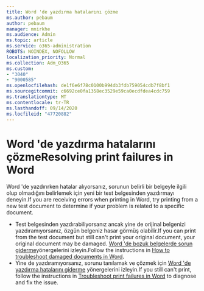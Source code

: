 ```yaml
---
title: Word 'de yazdırma hatalarını çözme
ms.author: pebaum
author: pebaum
manager: mnirkhe
ms.audience: Admin
ms.topic: article
ms.service: o365-administration
ROBOTS: NOINDEX, NOFOLLOW
localization_priority: Normal
ms.collection: Adm_O365
ms.custom:
- "3040"
- "9000585"
ms.openlocfilehash: de1f6e6f78c0100b994db3fdb759054cdb7f8bf1
ms.sourcegitcommit: c6692ce0fa1358ec3529e59ca0ecdfdea4cdc759
ms.translationtype: MT
ms.contentlocale: tr-TR
ms.lasthandoff: 09/14/2020
ms.locfileid: "47720882"
---
```

# <a name="resolving-print-failures-in-word"></a><span data-ttu-id="13da0-102">Word 'de yazdırma hatalarını çözme</span><span class="sxs-lookup"><span data-stu-id="13da0-102">Resolving print failures in Word</span></span>

<span data-ttu-id="13da0-103">Word 'de yazdırırken hatalar alıyorsanız, sorunun belirli bir belgeyle ilgili olup olmadığını belirlemek için yeni bir test belgesinden yazdırmayı deneyin.</span><span class="sxs-lookup"><span data-stu-id="13da0-103">If you are receiving errors when printing in Word, try printing from a new test document to determine if your problem is related to a specific document.</span></span>

- <span data-ttu-id="13da0-104">Test belgesinden yazdırabiliyorsanız ancak yine de orijinal belgenizi yazdıramıyorsanız, özgün belgeniz hasar görmüş olabilir.</span><span class="sxs-lookup"><span data-stu-id="13da0-104">If you can print from the test document but still can't print your original document, your original document may be damaged.</span></span> <span data-ttu-id="13da0-105">[Word 'de bozuk belgelerde sorun giderme](https://docs.microsoft.com/office/troubleshoot/word/damaged-documents-in-word#update-microsoft-office-and-windows)yönergelerini izleyin.</span><span class="sxs-lookup"><span data-stu-id="13da0-105">Follow the instructions in [How to troubleshoot damaged documents in Word](https://docs.microsoft.com/office/troubleshoot/word/damaged-documents-in-word#update-microsoft-office-and-windows).</span></span>
- <span data-ttu-id="13da0-106">Yine de yazdıramıyorsanız, sorunu tanılamak ve çözmek için [Word 'de yazdırma hatalarını giderme](https://docs.microsoft.com/office/troubleshoot/word/print-failures-in-word) yönergelerini izleyin.</span><span class="sxs-lookup"><span data-stu-id="13da0-106">If you still can't print, follow the instructions in [Troubleshoot print failures in Word](https://docs.microsoft.com/office/troubleshoot/word/print-failures-in-word) to diagnose and fix the issue.</span></span>